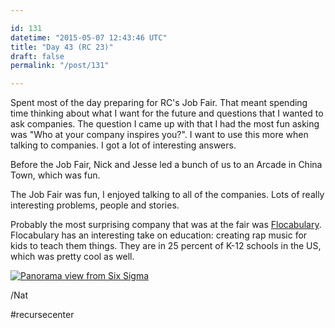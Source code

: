 ```yaml
---

id: 131
datetime: "2015-05-07 12:43:46 UTC"
title: "Day 43 (RC 23)"
draft: false
permalink: "/post/131"

---
```


Spent most of the day preparing for RC's Job Fair. That meant spending time thinking about what I want for the future and questions that I wanted to ask companies. The question I came up with that I had the most fun asking was "Who at your company inspires you?". I want to use this more when talking to companies. I got a lot of interesting answers.

Before the Job Fair, Nick and Jesse led a bunch of us to an Arcade in China Town, which was fun.

The Job Fair was fun, I enjoyed talking to all of the companies. Lots of really interesting problems, people and stories.

Probably the most surprising company that was at the fair was [Flocabulary](https://www.flocabulary.com/). Flocabulary has an interesting take on education: creating rap music for kids to teach them things. They are in 25 percent of K-12 schools in the US, which was pretty cool as well.

<a data-flickr-embed="true" href="https://www.flickr.com/photos/icco/17377451596" title="Panorama view from Six Sigma"><img src="https://c1.staticflickr.com/9/8835/17377451596_538cb814a6_b.jpg" alt="Panorama view from Six Sigma"></img></a><script async src="//widgets.flickr.com/embedr/embedr.js" charset="utf-8"></script>

/Nat

#recursecenter

